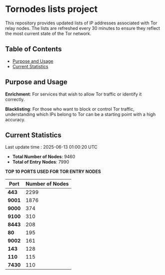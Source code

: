 # Tornodes lists project

This repository provides updated lists of IP addresses associated with Tor relay nodes. The lists are refreshed every 30 minutes to ensure they reflect the most current state of the Tor network.

## Table of Contents

- [Purpose and Usage](#purpose-and-usage)
- [Current Statistics](#current-statistics)


## Purpose and Usage

**Enrichment**: For services that wish to allow Tor traffic or identify it correctly.

**Blacklisting**: For those who want to block or control Tor traffic, understanding which IPs belong to Tor can be a starting point with a high accuracy.

## Current Statistics

Last update time : 2025-06-13 01:00:20 UTC

- **Total Number of Nodes**: 9460
- **Total of Entry Nodes**: 7990

**TOP 10 PORTS USED FOR TOR ENTRY NODES**

| **Port** | **Number of Nodes** |
|------|-----------------|
| **443**   | 2299  |
| **9001**   | 1876  |
| **9000**   | 374  |
| **9100**   | 310  |
| **8443**   | 208  |
| **80**   | 195  |
| **9002**   | 161  |
| **143**   | 128  |
| **110**   | 115  |
| **7430**   | 110  |


